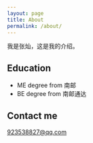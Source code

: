 ```yaml
---
layout: page
title: About
permalink: /about/
---
```


我是张灿，这是我的介绍。

## Education

* ME degree from 南邮
* BE degree from 南邮通达

## Contact me

[923538827@qq.com](mailto:923538827@qq.com)